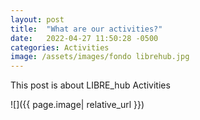 ```yaml
---
layout: post
title:  "What are our activities?"
date:   2022-04-27 11:50:28 -0500
categories: Activities 
image: /assets/images/fondo librehub.jpg
---
```

This post is about LIBRE_hub Activities 

![]({{ page.image| relative_url }})



